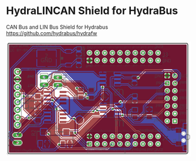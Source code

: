 # HydraLINCAN Shield for HydraBus
CAN Bus and LIN Bus Shield for Hydrabus https://github.com/hydrabus/hydrafw

![HydraCAN](HydraLINCAN.PNG)


